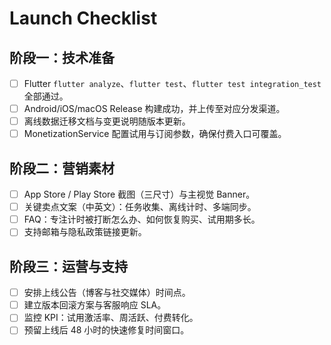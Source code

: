 # Launch Checklist

## 阶段一：技术准备
- [ ] Flutter `flutter analyze`、`flutter test`、`flutter test integration_test` 全部通过。
- [ ] Android/iOS/macOS Release 构建成功，并上传至对应分发渠道。
- [ ] 离线数据迁移文档与变更说明随版本更新。
- [ ] MonetizationService 配置试用与订阅参数，确保付费入口可覆盖。

## 阶段二：营销素材
- [ ] App Store / Play Store 截图（三尺寸）与主视觉 Banner。
- [ ] 关键卖点文案（中英文）：任务收集、离线计时、多端同步。
- [ ] FAQ：专注计时被打断怎么办、如何恢复购买、试用期多长。
- [ ] 支持邮箱与隐私政策链接更新。

## 阶段三：运营与支持
- [ ] 安排上线公告（博客与社交媒体）时间点。
- [ ] 建立版本回滚方案与客服响应 SLA。
- [ ] 监控 KPI：试用激活率、周活跃、付费转化。
- [ ] 预留上线后 48 小时的快速修复时间窗口。
